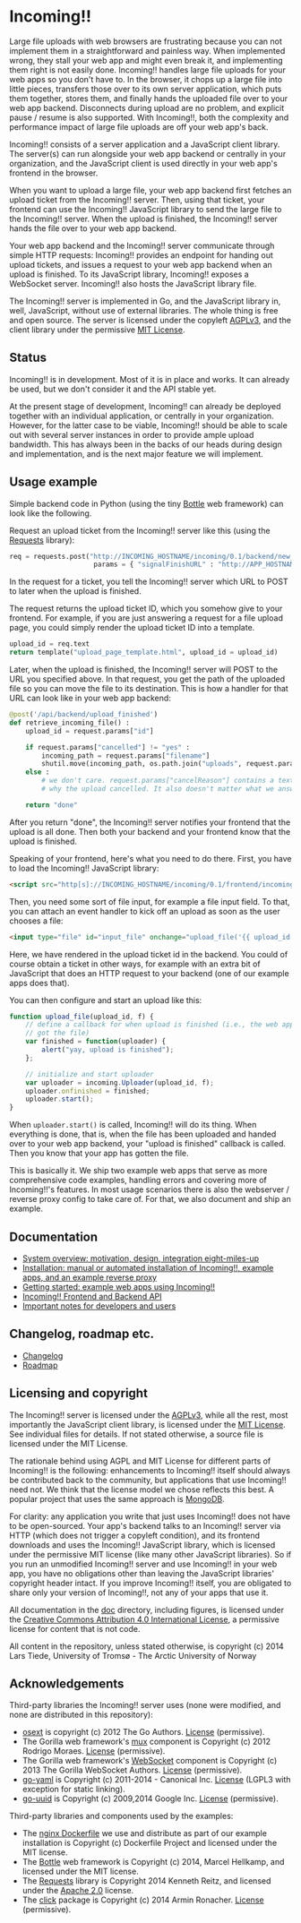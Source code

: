 Incoming!!
==========

Large file uploads with web browsers are frustrating because you can not implement them in a straightforward and painless way. When implemented wrong, they stall your web app and might even break it, and implementing them right is not easily done. Incoming!! handles large file uploads for your web apps so you don't have to. In the browser, it chops up a large file into little pieces, transfers those over to its own server application, which puts them together, stores them, and finally hands the uploaded file over to your web app backend. Disconnects during upload are no problem, and explicit pause / resume is also supported. With Incoming!!, both the complexity and performance impact of large file uploads are off your web app's back.

Incoming!! consists of a server application and a JavaScript client library. The server(s) can run alongside your web app backend or centrally in your organization, and the JavaScript client is used directly in your web app's frontend in the browser.

When you want to upload a large file, your web app backend first fetches an upload ticket from the Incoming!! server. Then, using that ticket, your frontend can use the Incoming!! JavaScript library to send the large file to the Incoming!! server. When the upload is finished, the Incoming!! server hands the file over to your web app backend.

Your web app backend and the Incoming!! server communicate through simple HTTP requests: Incoming!! provides an endpoint for handing out upload tickets, and issues a request to your web app backend when an upload is finished. To its JavaScript library, Incoming!! exposes a WebSocket server. Incoming!! also hosts the JavaScript library file.

The Incoming!! server is implemented in Go, and the JavaScript library in, well, JavaScript, without use of external libraries. The whole thing is free and open source. The server is licensed under the copyleft [AGPLv3](http://choosealicense.com/licenses/agpl-3.0/), and the client library under the permissive [MIT License](http://choosealicense.com/licenses/mit/).


Status
------

Incoming!! is in development. Most of it is in place and works. It can already be used, but we don't consider it and the API stable yet.

At the present stage of development, Incoming!! can already be deployed together with an individual application, or centrally in your organization. However, for the latter case to be viable, Incoming!! should be able to scale out with several server instances in order to provide ample upload bandwidth. This has always been in the backs of our heads during design and implementation, and is the next major feature we will implement.


Usage example
-------------

Simple backend code in Python (using the tiny [Bottle](http://bottlepy.org/) web framework) can look like the following.

Request an upload ticket from the Incoming!! server like this (using the [Requests](http://python-requests.org) library):

```python
req = requests.post("http://INCOMING_HOSTNAME/incoming/0.1/backend/new_upload",
                     params = { "signalFinishURL" : "http://APP_HOSTNAME/api/backend/upload_finished" })
```

In the request for a ticket, you tell the Incoming!! server which URL to POST to later when the upload is finished.

The request returns the upload ticket ID, which you somehow give to your frontend. For example, if you are just answering a request for a file upload page, you could simply render the upload ticket ID into a template.

```python
upload_id = req.text
return template("upload_page_template.html", upload_id = upload_id)
```

Later, when the upload is finished, the Incoming!! server will POST to the URL you specified above. In that request, you get the path of the uploaded file so you can move the file to its destination. This is how a handler for that URL can look like in your web app backend:

```python
@post('/api/backend/upload_finished')
def retrieve_incoming_file() :
    upload_id = request.params["id"]

    if request.params["cancelled"] != "yes" :
        incoming_path = request.params["filename"]
        shutil.move(incoming_path, os.path.join("uploads", request.params["filenameFromBrowser"]))
    else :
        # we don't care. request.params["cancelReason"] contains a text describing
        # why the upload cancelled. It also doesn't matter what we answer.

    return "done"
```

After you return "done", the Incoming!! server notifies your frontend that the upload is all done. Then both your backend and your frontend know that the upload is finished.

Speaking of your frontend, here's what you need to do there. First, you have to load the Incoming!! JavaScript library:

```html
<script src="http[s]://INCOMING_HOSTNAME/incoming/0.1/frontend/incoming.js"></script>
```

Then, you need some sort of file input, for example a file input field. To that, you can attach an event handler to kick off an upload as soon as the user chooses a file:

```html
<input type="file" id="input_file" onchange="upload_file('{{ upload_id }}', this.files[0])"/>
```

Here, we have rendered in the upload ticket id in the backend. You could of course obtain a ticket in other ways, for example with an extra bit of JavaScript that does an HTTP request to your backend (one of our example apps does that).

You can then configure and start an upload like this:

```javascript
function upload_file(upload_id, f) {
    // define a callback for when upload is finished (i.e., the web app backend
    // got the file)
    var finished = function(uploader) {
        alert("yay, upload is finished");
    };

    // initialize and start uploader
    var uploader = incoming.Uploader(upload_id, f);
    uploader.onfinished = finished;
    uploader.start();
}
```

When `uploader.start()` is called, Incoming!! will do its thing. When everything is done, that is, when the file has been uploaded and handed over to your web app backend, your "upload is finished" callback is called. Then you know that your app has gotten the file.

This is basically it. We ship two example web apps that serve as more comprehensive code examples, handling errors and covering more of Incoming!!'s features. In most usage scenarios there is also the webserver / reverse proxy config to take care of. For that, we also document and ship an example.


Documentation
-------------

* [System overview: motivation, design, integration eight-miles-up](doc/overview.md)
* [Installation: manual or automated installation of Incoming!!, example apps, and an example reverse proxy](doc/installation.md)
* [Getting started: example web apps using Incoming!!](doc/examples.md)
* [Incoming!! Frontend and Backend API](doc/api.md)
* [Important notes for developers and users](doc/notes.md)


Changelog, roadmap etc.
-----------------------

* [Changelog](doc/changelog.md)
* [Roadmap](doc/roadmap.md)


Licensing and copyright
-----------------------

The Incoming!! server is licensed under the [AGPLv3](http://choosealicense.com/licenses/agpl-3.0/), while all the rest, most importantly the JavaScript client library, is licensed under the [MIT License](http://choosealicense.com/licenses/mit/). See individual files for details. If not stated otherwise, a source file is licensed under the MIT License.

The rationale behind using AGPL and MIT License for different parts of Incoming!! is the following: enhancements to Incoming!! itself should always be contributed back to the community, but applications that use Incoming!! need not. We think that the license model we chose reflects this best. A popular project that uses the same approach is [MongoDB](http://www.mongodb.org/).

For clarity: any application you write that just uses Incoming!! does not have to be open-sourced. Your app's backend talks to an Incoming!! server via HTTP (which does not trigger a copyleft condition), and its frontend downloads and uses the Incoming!! JavaScript library, which is licensed under the permissive MIT license (like many other JavaScript libraries). So if you run an unmodified Incoming!! server and use Incoming!! in your web app, you have no obligations other than leaving the JavaScript libraries' copyright header intact. If you improve Incoming!! itself, you are obligated to share only your version of Incoming!!, not any of your apps that use it.

All documentation in the [doc](doc/) directory, including figures, is licensed under the <a rel="license" href="http://creativecommons.org/licenses/by/4.0/">Creative Commons Attribution 4.0 International License</a>, a permissive license for content that is not code.

All content in the repository, unless stated otherwise, is copyright (c) 2014 Lars Tiede, University of Tromsø - The Arctic University of Norway


Acknowledgements
----------------

Third-party libraries the Incoming!! server uses (none were modified, and none are distributed in this repository):

* [osext](https://bitbucket.org/kardianos/osext/src) is copyright (c) 2012 The Go Authors. [License](ext_licenses/osext.txt) (permissive).
* The Gorilla web framework's [mux](https://github.com/gorilla/mux) component is Copyright (c) 2012 Rodrigo Moraes. [License](ext_licenses/gorilla.txt) (permissive).
* The Gorilla web framework's [WebSocket](https://github.com/gorilla/websocket) component is Copyright (c) 2013 The Gorilla WebSocket Authors. [License](https://github.com/gorilla/websocket/blob/master/LICENSE) (permissive).
* [go-yaml](https://github.com/go-yaml/yaml/tree/v1) is Copyright (c) 2011-2014 - Canonical Inc. [License](ext_licenses/go-yaml.txt) (LGPL3 with exception for static linking).
* [go-uuid](https://code.google.com/p/go-uuid/) is Copyright (c) 2009,2014 Google Inc. [License](ext_licenses/go-uuid.txt) (permissive).


Third-party libraries and components used by the examples:

* The [nginx Dockerfile](https://github.com/dockerfile/nginx) we use and distribute as part of our example installation is Copyright (c) Dockerfile Project and licensed under the MIT license.
* The [Bottle](http://bottlepy.org/docs/dev/index.html#license) web framework is Copyright (c) 2014, Marcel Hellkamp, and licensed under the MIT license.
* The [Requests](http://docs.python-requests.org/en/latest/user/intro/#apache2) library is Copyright 2014 Kenneth Reitz, and licensed under the [Apache 2.0](http://www.apache.org/licenses/LICENSE-2.0) license.
* The [click](http://click.pocoo.org/3/license/) package is Copyright (c) 2014 Armin Ronacher. [License](http://click.pocoo.org/3/license/) (permissive).
